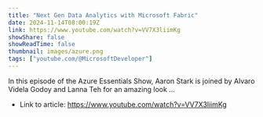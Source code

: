 ```yaml
---
title: "Next Gen Data Analytics with Microsoft Fabric"
date: 2024-11-14T08:00:19Z
link: https://www.youtube.com/watch?v=VV7X3liimKg
showShare: false
showReadTime: false
thumbnail: images/azure.png
tags: ["youtube.com/@MicrosoftDeveloper"]
---
```

In this episode of the Azure Essentials Show, Aaron Stark is joined by Alvaro Videla Godoy and Lanna Teh for an amazing look ...

- Link to article: https://www.youtube.com/watch?v=VV7X3liimKg